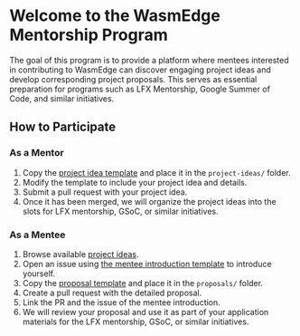 # Welcome to the WasmEdge Mentorship Program

The goal of this program is to provide a platform where mentees interested in contributing to WasmEdge can discover engaging project ideas and develop corresponding project proposals. This serves as essential preparation for programs such as LFX Mentorship, Google Summer of Code, and similar initiatives.

## How to Participate

### As a Mentor

1. Copy the [project idea template](/templates/project-idea.md) and place it in the `project-ideas/` folder.
2. Modify the template to include your project idea and details.
3. Submit a pull request with your project idea.
4. Once it has been merged, we will organize the project ideas into the slots for LFX mentorship, GSoC, or similar initiatives.

### As a Mentee

1. Browse available [project ideas](/project-ideas/).
2. Open an issue using [the mentee introduction template](TBD) to introduce yourself.
3. Copy the [proposal template](/templates/proposal.md) and place it in the `proposals/` folder.
4. Create a pull request with the detailed proposal.
5. Link the PR and the issue of the mentee introduction.
6. We will review your proposal and use it as part of your application materials for the LFX mentorship, GSoC, or similar initiatives.
